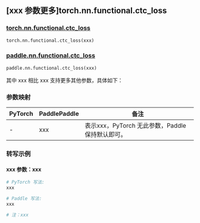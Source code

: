 ## [xxx 参数更多]torch.nn.functional.ctc_loss

### [torch.nn.functional.ctc_loss](https://pytorch.org/docs/1.13/generated/torch.nn.functional.ctc_loss.html#torch.nn.functional.ctc_loss)

```python
torch.nn.functional.ctc_loss(xxx)
```

### [paddle.nn.functional.ctc_loss](https://www.paddlepaddle.org.cn/documentation/docs/zh/api/paddle/nn/functional/ctc_loss_cn.html)

```python
paddle.nn.functional.ctc_loss(xxx)
```

其中 xxx 相比 xxx 支持更多其他参数，具体如下：

### 参数映射

| PyTorch | PaddlePaddle | 备注 |
| ------- | ------------ | ---- |
|    -    |    xxx    | 表示xxx，PyTorch 无此参数，Paddle 保持默认即可。 |

### 转写示例

#### xxx 参数：xxx
``` python
# PyTorch 写法:
xxx

# Paddle 写法:
xxx

# 注：xxx
```
